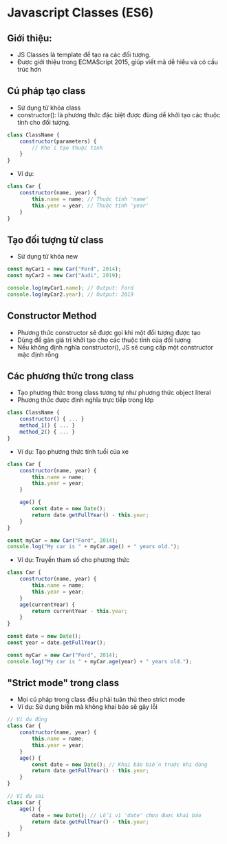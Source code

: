 # Javascript Classes (ES6)
## Giới thiệu:
- JS Classes là template để tạo ra các đối tượng.
- Được giới thiệu trong ECMAScript 2015, giúp viết mã dễ hiểu và có cấu trúc hơn
## Cú pháp tạo class
- Sử dụng từ khóa class
- constructor(): là phương thức đặc biệt được đùng dể khởi tạo các thuộc tính cho đối tượng.
```js
class ClassName {
    constructor(parameters) {
        // Khởi tạo thuộc tính
    }
}
```
- Ví dụ:
```js
class Car {
    constructor(name, year) {
        this.name = name; // Thuộc tính 'name'
        this.year = year; // Thuộc tính 'year'
    }
}
```
## Tạo đối tượng từ class
- Sử dụng từ khóa new
```js
const myCar1 = new Car("Ford", 2014);
const myCar2 = new Car("Audi", 2019);

console.log(myCar1.name); // Output: Ford
console.log(myCar2.year); // Output: 2019
```

## Constructor Method
- Phương thức constructor sẽ được gọi khi một đối tượng được tạo
- Dùng để gán giá trị khởi tạo cho các thuộc tính của đối tượng
- Nếu không định nghĩa constructor(), JS sẽ cung cấp một constructor mặc định rỗng

## Các phương thức trong class
- Tạo phương thức trong class tương tự như phương thức object literal
- Phương thức được định nghĩa trực tiếp trong lớp
```js
class ClassName {
    constructor() { ... }
    method_1() { ... }
    method_2() { ... }
}
```
- Ví dụ: Tạo phương thức tính tuổi của xe
```js
class Car {
    constructor(name, year) {
        this.name = name;
        this.year = year;
    }

    age() {
        const date = new Date();
        return date.getFullYear() - this.year;
    }
}

const myCar = new Car("Ford", 2014);
console.log("My car is " + myCar.age() + " years old.");
```

- Ví dụ: Truyền tham số cho phương thức
```js
class Car {
    constructor(name, year) {
        this.name = name;
        this.year = year;
    }
    age(currentYear) {
        return currentYear - this.year;
    }
}

const date = new Date();
const year = date.getFullYear();

const myCar = new Car("Ford", 2014);
console.log("My car is " + myCar.age(year) + " years old.");
```

## "Strict mode" trong class
- Mọi cú pháp trong class đều phải tuân thủ theo strict mode
- Ví dụ: Sử dụng biến mà không khai báo sẽ gây lỗi
```js
// Ví dụ đúng
class Car {
    constructor(name, year) {
        this.name = name;
        this.year = year;
    }
    age() {
        const date = new Date(); // Khai báo biến trước khi dùng
        return date.getFullYear() - this.year;
    }
}
```

```js
// Ví dụ sai
class Car {
    age() {
        date = new Date(); // Lỗi vì 'date' chưa được khai báo
        return date.getFullYear() - this.year;
    }
}
```